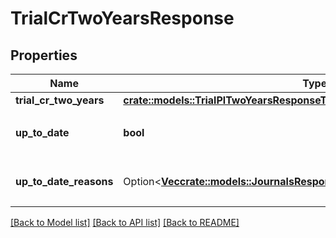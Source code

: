 # TrialCrTwoYearsResponse

## Properties

Name | Type | Description | Notes
------------ | ------------- | ------------- | -------------
**trial_cr_two_years** | [**crate::models::TrialPlTwoYearsResponseTrialPlTwoYears**](trialPlTwoYearsResponse_trial_pl_two_years.md) |  | 
**up_to_date** | **bool** | 集計結果が最新かどうか | 
**up_to_date_reasons** | Option<[**Vec<crate::models::JournalsResponseJournalsUpToDateReasonsInner>**](journalsResponse_journals_up_to_date_reasons_inner.md)> | 集計が最新でない場合の要因情報 | [optional]

[[Back to Model list]](../README.md#documentation-for-models) [[Back to API list]](../README.md#documentation-for-api-endpoints) [[Back to README]](../README.md)


